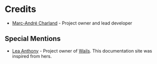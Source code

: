 # Credits

- [Marc-André Charland](https://github.com/reaper47) - Project owner and lead developer

## Special Mentions

- [Lea Anthony](https://github.com/leaanthony) - Project owner of [Wails](https://wails.io). This documentation site was inspired from hers.
